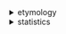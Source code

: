 <details>
	<summary>etymology</summary>

	nnym: anonym; a false name (2023)

	farmer (2016 or 2017; inside joke)
	-> transfarmer (2019; pun on "transformer")
	-> access transfarmer (2020; pun on "access transformer")
	-> auoeke tjmnkrajyej (2020; Vigenére cipher with key "asm")
	┬-> auoeke (2021; pronounced /əˈwōk/)
	└-> tjmnkrajyej (2022)
</details>
<details>
	<summary>statistics</summary>
	<a href="https://github.com/anuraghazra/github-readme-stats"><img src="https://github-readme-stats.vercel.app/api/top-langs/?username=nnym&layout=compact&hide_title=true&langs_count=10&bg_color=161616&text_color=aaaaaa&disable_animations=true&hide_border=true"></a>
	<a href="https://github.com/anuraghazra/github-readme-stats"><img height=185 src="https://github-readme-stats.vercel.app/api?username=nnym&hide_title=true&bg_color=161616&text_color=aaaaaa&disable_animations=true&hide_border=true&hide_rank=true&count_private=true&include_all_commits=true&line_height=30"></a>
</details>
